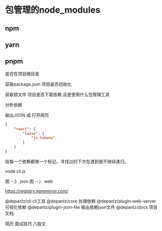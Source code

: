 # 包管理的node_modules

## npm

## yarn

## pnpm



是否在项目根目录

获取package.json 项目是否初始化

获取锁文件 项目是否下载依赖 且是使用什么包管理工具

分析依赖

输出JSON 或 打开网页

``` json
{
	"react": {
		"loose": {
			"js-tokens"
		}
	}
}
```


给每一个依赖都做一个标记，寻找过的下次在遇到就不继续递归。


node cli.js


图 --》 json
图 --〉 web

https://registry.npmmirror.com/

@depanlz/cli    cli工具
@depanlz/core   处理依赖
@depanlz/plugin-web-server  可视化依赖
@depanlz/plugin-json-file   输出依赖json文件
@depanlz/docs    项目文档

简历
面试技巧
八股文